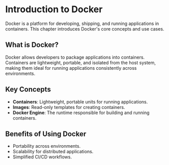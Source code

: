 # Introduction to Docker

Docker is a platform for developing, shipping, and running applications in containers. This chapter introduces Docker's core concepts and use cases.

## What is Docker?

Docker allows developers to package applications into containers. Containers are lightweight, portable, and isolated from the host system, making them ideal for running applications consistently across environments.

## Key Concepts

- **Containers**: Lightweight, portable units for running applications.
- **Images**: Read-only templates for creating containers.
- **Docker Engine**: The runtime responsible for building and running containers.

## Benefits of Using Docker

- Portability across environments.
- Scalability for distributed applications.
- Simplified CI/CD workflows.

